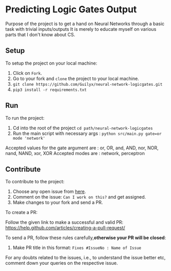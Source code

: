 # Predicting Logic Gates Output

Purpose of the project is to get a hand on Neural Networks through a basic task with trivial inputs/outputs
It is merely to educate myself on various parts that I don't know about CS.

## Setup

To setup the project on your local machine:

1. Click on `Fork`.
2. Go to your fork and `clone` the project to your local machine.
3. `git clone https://github.com/Guilyx/neural-network-logicgates.git`
4. `pip3 install -r requirements.txt`

## Run

To run the project:
1. Cd into the root of the project `cd path/neural-network-logicgates`
2. Run the main script with necessary args : `python src/main.py gate=or mode 'network'`

Accepted values for the gate argument are : or, OR, and, AND, nor, NOR, nand, NAND, xor, XOR
Accepted modes are : network, perceptron

## Contribute

To contribute to the project:

1. Choose any open issue from [here](https://github.com/Guilyx/neural-network-logicgates/issues). 
2. Comment on the issue: `Can I work on this?` and get assigned.
3. Make changes to your fork and send a PR.

To create a PR:

Follow the given link to make a successful and valid PR: https://help.github.com/articles/creating-a-pull-request/

To send a PR, follow these rules carefully,**otherwise your PR will be closed**:

1. Make PR title in this format: `Fixes #IssueNo : Name of Issue`

For any doubts related to the issues, i.e., to understand the issue better etc, comment down your queries on the respective issue.
